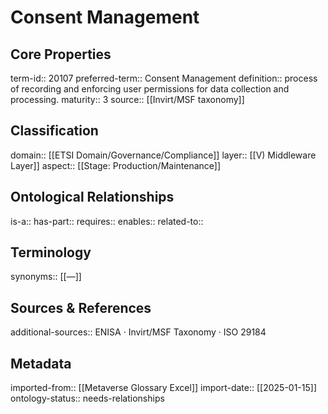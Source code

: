 # Consent Management

## Core Properties
term-id:: 20107
preferred-term:: Consent Management
definition:: process of recording and enforcing user permissions for data collection and processing.
maturity:: 3
source:: [[Invirt/MSF taxonomy]]

## Classification
domain:: [[ETSI Domain/Governance/Compliance]]
layer:: [[V) Middleware Layer]]
aspect:: [[Stage: Production/Maintenance]]

## Ontological Relationships
is-a:: 
has-part:: 
requires:: 
enables:: 
related-to:: 

## Terminology
synonyms:: [[—]]

## Sources & References
additional-sources:: ENISA · Invirt/MSF Taxonomy · ISO 29184

## Metadata
imported-from:: [[Metaverse Glossary Excel]]
import-date:: [[2025-01-15]]
ontology-status:: needs-relationships